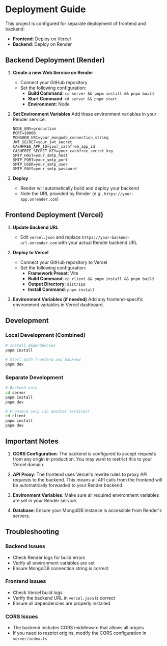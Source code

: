 # Deployment Guide

This project is configured for separate deployment of frontend and backend:

- **Frontend**: Deploy on Vercel
- **Backend**: Deploy on Render

## Backend Deployment (Render)

1. **Create a new Web Service on Render**
   - Connect your GitHub repository
   - Set the following configuration:
     - **Build Command**: `cd server && pnpm install && pnpm build`
     - **Start Command**: `cd server && pnpm start`
     - **Environment**: Node

2. **Set Environment Variables**
   Add these environment variables in your Render service:
   ```
   NODE_ENV=production
   PORT=10000
   MONGODB_URI=your_mongodb_connection_string
   JWT_SECRET=your_jwt_secret
   CASHFREE_APP_ID=your_cashfree_app_id
   CASHFREE_SECRET_KEY=your_cashfree_secret_key
   SMTP_HOST=your_smtp_host
   SMTP_PORT=your_smtp_port
   SMTP_USER=your_smtp_user
   SMTP_PASS=your_smtp_password
   ```

3. **Deploy**
   - Render will automatically build and deploy your backend
   - Note the URL provided by Render (e.g., `https://your-app.onrender.com`)

## Frontend Deployment (Vercel)

1. **Update Backend URL**
   - Edit `vercel.json` and replace `https://your-backend-url.onrender.com` with your actual Render backend URL

2. **Deploy to Vercel**
   - Connect your GitHub repository to Vercel
   - Set the following configuration:
     - **Framework Preset**: Vite
     - **Build Command**: `cd client && pnpm install && pnpm build`
     - **Output Directory**: `dist/spa`
     - **Install Command**: `pnpm install`

3. **Environment Variables (if needed)**
   Add any frontend-specific environment variables in Vercel dashboard.

## Development

### Local Development (Combined)
```bash
# Install dependencies
pnpm install

# Start both frontend and backend
pnpm dev
```

### Separate Development
```bash
# Backend only
cd server
pnpm install
pnpm dev

# Frontend only (in another terminal)
cd client
pnpm install
pnpm dev
```

## Important Notes

1. **CORS Configuration**: The backend is configured to accept requests from any origin in production. You may want to restrict this to your Vercel domain.

2. **API Proxy**: The frontend uses Vercel's rewrite rules to proxy API requests to the backend. This means all API calls from the frontend will be automatically forwarded to your Render backend.

3. **Environment Variables**: Make sure all required environment variables are set in your Render service.

4. **Database**: Ensure your MongoDB instance is accessible from Render's servers.

## Troubleshooting

### Backend Issues
- Check Render logs for build errors
- Verify all environment variables are set
- Ensure MongoDB connection string is correct

### Frontend Issues
- Check Vercel build logs
- Verify the backend URL in `vercel.json` is correct
- Ensure all dependencies are properly installed

### CORS Issues
- The backend includes CORS middleware that allows all origins
- If you need to restrict origins, modify the CORS configuration in `server/index.ts`
